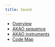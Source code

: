 ```yaml
---
title: Sound
---
```


- [Overview](Sound/Overview)
- [AKAO sequence](Sound/AKAO_sequence)
- [AKAO instruments](Sound/AKAO_instruments)
- [Code Map](Sound/Code_Map)
